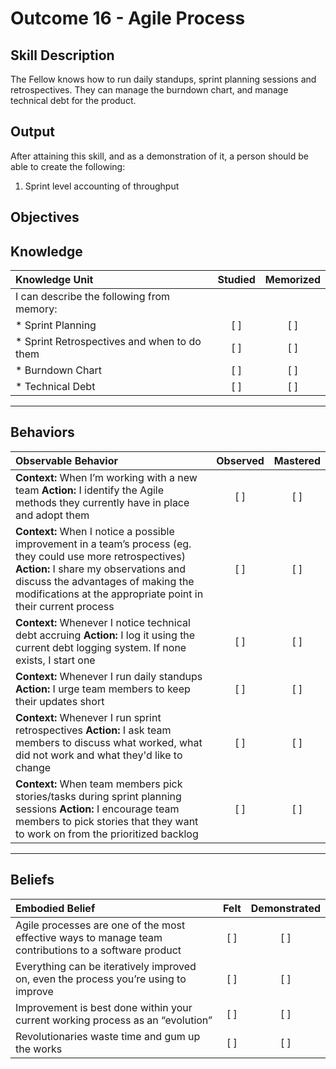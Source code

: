 # Outcome 16 - Agile Process

**Skill Description**
----------
The Fellow knows how to run daily standups, sprint planning sessions and retrospectives. They can manage the burndown chart, and manage technical debt for the product.

**Output**
----------
After attaining this skill, and as a demonstration of it, a person should be able to create the following:

1. Sprint level accounting of throughput


**Objectives**
----------
## **Knowledge**


| Knowledge Unit   |      Studied      | Memorized |
|:-------------|:------------------:|:--------:|
| I can describe the following from memory: | | |
| * Sprint Planning | [ ] | [ ]  |
| * Sprint Retrospectives and when to do them     | [ ] | [ ]  |
| * Burndown Chart      | [ ] | [ ]  |
| * Technical Debt     | [ ] | [ ]  |


----------


## **Behaviors**

| Observable Behavior   |      Observed      | Mastered |
|:-------------|:------------------:|:--------:|
| **Context:** When I’m working with a new team **Action:** I identify the Agile methods they currently have in place and adopt them | [ ] | [ ]  |
| **Context:** When I notice a possible improvement in a team’s process (eg. they could use more retrospectives) **Action:** I share my observations and discuss the advantages of making the modifications at the appropriate point in their current process |   [ ]   |   [ ]  |
| **Context:** Whenever I notice technical debt accruing **Action:** I log it using the current debt logging system. If none exists, I start one | [ ] |    [ ] |
| **Context:** Whenever I run daily standups **Action:** I urge team members to keep their updates short | [ ] |    [ ] |
| **Context:** Whenever I run sprint retrospectives **Action:** I ask team members to discuss what worked, what did not work and what they'd like to change | [ ] |    [ ] |
| **Context:** When team members pick stories/tasks during sprint planning sessions **Action:** I encourage team members to pick stories that they want to work on from the prioritized backlog | [ ] |    [ ] |


----------


## **Beliefs**


| Embodied Belief   |      Felt      | Demonstrated |
|:-------------|:------------------:|:--------:|
| Agile processes are one of the most effective ways to manage team contributions to a software product | [ ] | [ ]  |
| Everything can be iteratively improved on, even the process you’re using to improve  | [ ] | [ ]  |
| Improvement is best done within your current working process as an “evolution”   | [ ] | [ ]  |
| Revolutionaries waste time and gum up the works  | [ ] | [ ]  |
